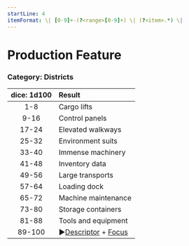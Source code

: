 ```yaml
---
startLine: 4
itemFormat: \| [0-9]+-(?<range>[0-9]+) \| (?<item>.*) \|
---
```

# Production Feature
### Category: Districts

| dice: 1d100 | Result |
|:----:|:-------|
| 1-8 | Cargo lifts |
| 9-16 | Control panels |
| 17-24 | Elevated walkways |
| 25-32 | Environment suits |
| 33-40 | Immense machinery |
| 41-48 | Inventory data |
| 49-56 | Large transports |
| 57-64 | Loading dock |
| 65-72 | Machine maintenance |
| 73-80 | Storage containers |
| 81-88 | Tools and equipment |
| 89-100 | ▶[Descriptor](Core_Descriptor.md) + [Focus](Core_Focus.md) |